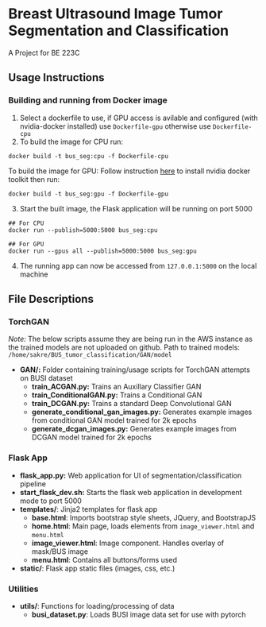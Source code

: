 # Breast Ultrasound Image Tumor Segmentation and Classification
A Project for BE 223C

## Usage Instructions

### Building and running from Docker image
1. Select a dockerfile to use, if GPU access is avilable and configured (with nvidia-docker installed) use `Dockerfile-gpu` otherwise use `Dockerfile-cpu`
2. To build the image for CPU run:
```
docker build -t bus_seg:cpu -f Dockerfile-cpu
```

To build the image for GPU: 
Follow instruction [here](https://github.com/NVIDIA/nvidia-docker/blob/master/README.md#quickstart) to install nvidia docker toolkit then run:
```
docker build -t bus_seg:gpu -f Dockerfile-gpu
```
3. Start the built image, the Flask application will be running on port 5000
```
## For CPU
docker run --publish=5000:5000 bus_seg:cpu

## For GPU
docker run --gpus all --publish=5000:5000 bus_seg:gpu

```
4. The running app can now be accessed from `127.0.0.1:5000` on the local machine

## File Descriptions

### TorchGAN
_Note:_ The below scripts assume they are being run in the AWS instance as the trained models are not uploaded on github. Path to trained models: `/home/sakre/BUS_tumor_classification/GAN/model`  

- __GAN/:__ Folder containing training/usage scripts for TorchGAN attempts on BUSI dataset
	- __train_ACGAN.py:__ Trains an Auxillary Classifier GAN
	- __train_ConditionalGAN.py:__ Trains a Conditional GAN
	- __train_DCGAN.py:__ Trains a standard Deep Convolutional GAN
	- __generate_conditional_gan_images.py:__ Generates example images from conditional GAN model trained for 2k epochs
	- __generate_dcgan_images.py:__ Generates example images from DCGAN model trained for 2k epochs

### Flask App
- __flask_app.py:__ Web application for UI of segmentation/classification pipeline
- __start_flask_dev.sh:__ Starts the flask web application in development mode to port 5000
- __templates/__: Jinja2 templates for flask app  
	- __base.html__: Imports bootstrap style sheets, JQuery, and BootstrapJS 
	- __home.html__: Main page, loads elements from `image_viewer.html` and `menu.html`
	- __image_viewer.html__: Image component. Handles overlay of mask/BUS image
	- __menu.html__: Contains all buttons/forms used
- __static/__: Flask app static files (images, css, etc.)

### Utilities
- __utils/__: Functions for loading/processing of data
	- __busi_dataset.py__: Loads BUSI image data set for use with pytorch
